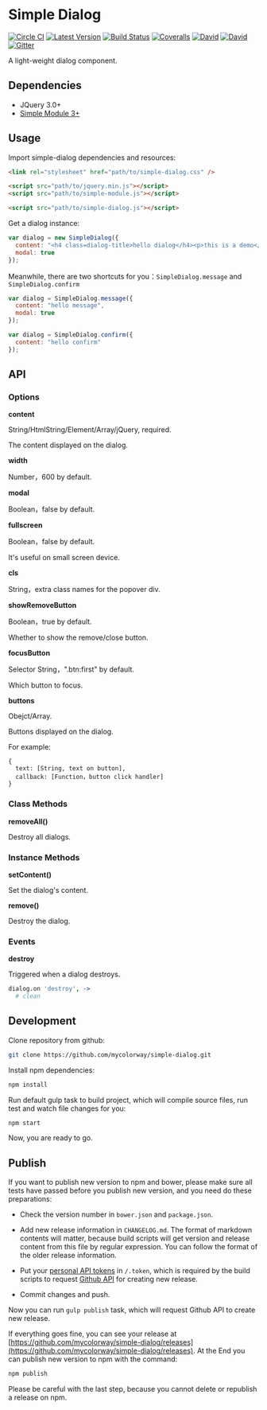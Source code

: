 # Simple Dialog

[![Circle CI](https://circleci.com/gh/mycolorway/simple-dialog.png?style=badge)](https://circleci.com/gh/mycolorway/simple-dialog)
[![Latest Version](https://img.shields.io/npm/v/simple-dialog.svg)](https://www.npmjs.com/package/simple-dialog)
[![Build Status](https://img.shields.io/travis/mycolorway/simple-dialog.svg)](https://travis-ci.org/mycolorway/simple-dialog)
[![Coveralls](https://img.shields.io/coveralls/mycolorway/simple-dialog.svg)](https://coveralls.io/github/mycolorway/simple-dialog)
[![David](https://img.shields.io/david/mycolorway/simple-dialog.svg)](https://david-dm.org/mycolorway/simple-dialog)
[![David](https://img.shields.io/david/dev/mycolorway/simple-dialog.svg)](https://david-dm.org/mycolorway/simple-dialog#info=devDependencies)
[![Gitter](https://img.shields.io/gitter/room/nwjs/nw.js.svg)](https://gitter.im/mycolorway/simple-dialog)


A light-weight dialog component.

## Dependencies

- JQuery 3.0+
- [Simple Module 3+](https://github.com/mycolorway/simple-module)

## Usage

Import simple-dialog dependencies and resources:

```html
<link rel="stylesheet" href="path/to/simple-dialog.css" />

<script src="path/to/jquery.min.js"></script>
<script src="path/to/simple-module.js"></script>

<script src="path/to/simple-dialog.js"></script>

```

Get a dialog instance:

```js
var dialog = new SimpleDialog({
  content: "<h4 class=dialog-title>hello dialog</h4><p>this is a demo</p>",
  modal: true
});
```

Meanwhile, there are two shortcuts for you：`SimpleDialog.message` and `SimpleDialog.confirm`

```js
var dialog = SimpleDialog.message({
  content: "hello message",
  modal: true
});

var dialog = SimpleDialog.confirm({
  content: "hello confirm"
});

```

## API

### Options

__content__

String/HtmlString/Element/Array/jQuery, required.

The content displayed on the dialog.

__width__

Number，600 by default.

__modal__

Boolean，false by default.

__fullscreen__

Boolean，false by default.

It's useful on small screen device.

__cls__

String，extra class names for the popover div.

__showRemoveButton__

Boolean，true by default.

Whether to show the remove/close button.

__focusButton__

Selector String，".btn:first" by default.

Which button to focus.

__buttons__

Obejct/Array.

Buttons displayed on the dialog.

For example:

```
{
  text: [String, text on button],
  callback: [Function，button click handler]
}
```

### Class Methods

__removeAll()__

Destroy all dialogs.

### Instance Methods

__setContent()__

Set the dialog's content.

__remove()__

Destroy the dialog.

### Events

__destroy__

Triggered when a dialog destroys.

```coffeescript
dialog.on 'destroy', ->
  # clean 
```

## Development

Clone repository from github:

```bash
git clone https://github.com/mycolorway/simple-dialog.git
```

Install npm dependencies:

```bash
npm install
```

Run default gulp task to build project, which will compile source files, run test and watch file changes for you:

```bash
npm start
```

Now, you are ready to go.

## Publish

If you want to publish new version to npm and bower, please make sure all tests have passed before you publish new version, and you need do these preparations:

* Check the version number in `bower.json` and `package.json`.

* Add new release information in `CHANGELOG.md`. The format of markdown contents will matter, because build scripts will get version and release content from this file by regular expression. You can follow the format of the older release information.

* Put your [personal API tokens](https://github.com/blog/1509-personal-api-tokens) in `/.token`, which is required by the build scripts to request [Github API](https://developer.github.com/v3/) for creating new release.

* Commit changes and push.

Now you can run `gulp publish` task, which will request Github API to create new release.

If everything goes fine, you can see your release at [https://github.com/mycolorway/simple-dialog/releases](https://github.com/mycolorway/simple-dialog/releases). At the End you can publish new version to npm with the command:

```bash
npm publish
```

Please be careful with the last step, because you cannot delete or republish a release on npm.
